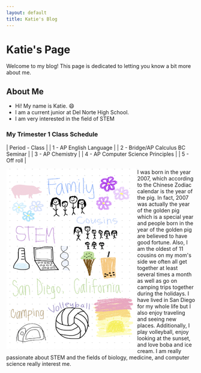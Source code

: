 ```yaml
---
layout: default
title: Katie's Blog
---
```


# Katie's Page
Welcome to my blog! This page is dedicated to letting you know a bit more about me.

## About Me
- Hi! My name is Katie. 😄
- I am a current junior at Del Norte High School.
- I am very interested in the field of STEM

### My Trimester 1 Class Schedule
| Period - Class |
| 1 - AP English Language |
| 2 - Bridge/AP Calculus BC  Seminar |
| 3 - AP Chemistry |
| 4 - AP Computer Science Principles |
| 5 - Off roll |


<img src="./images/freeform_drawing.jpg" alt="freeform about me drawing" style="float:left;width:349.25px;height:479.5px;">

<p> I was born in the year 2007, which according to the Chinese Zodiac calendar is the year of the pig. In fact, 2007 was actually the year of the golden pig which is a special year and people born in the year of the golden pig are believed to have good fortune. Also, I am the oldest of 11 cousins on my mom's side we often all get together at least several times a month as well as go on camping trips together during the holidays. I have lived in San Diego for my whole life but I also enjoy traveling and seeing new places. Additionally, I play volleyball, enjoy looking at the sunset, and love boba and ice cream. I am really passionate about STEM and the fields of biology, medicine, and computer science really interest me.

